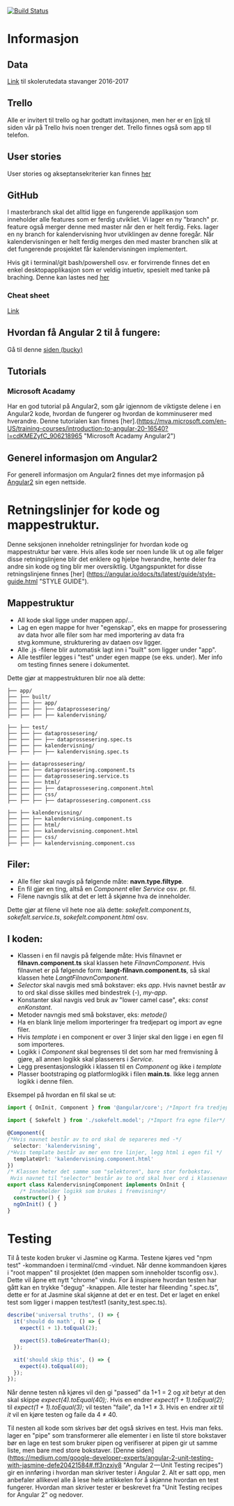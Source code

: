 [![Build Status](https://travis-ci.org/MLKMO/Skoleruter.svg?branch=master)](https://travis-ci.org/MLKMO/Skoleruter)
# Informasjon

## Data
 [Link](http://open.stavanger.kommune.no/dataset/86d3fe44-111e-4d82-be5a-67a9dbfbfcbb/resource/32d52130-ce7c-4282-9d37-3c68c7cdba92/download/skolerute-2016-17.csv "Data fra stvg. kommune") til skolerutedata stavanger 2016-2017

## Trello
Alle er invitert til trello og har godtatt invitasjonen, men her er en [link](https://trello.com/b/tHSNYi3b/prosjekt-dat210 "Trello") til siden vår på Trello hvis noen trenger det. Trello finnes også som app til telefon.  

## User stories
User stories og akseptansekriterier kan finnes [her](UserStoriesAkseptansekrit.md)    


## GitHub
I masterbranch skal det alltid ligge en fungerende applikasjon som inneholder alle features som er ferdig utvikliet. 
Vi lager en ny "branch" pr. feature også merger denne med master når den er helt ferdig. Feks. lager en ny branch for kalendervisning hvor utviklingen av denne foregår. Når kalendervisningen er helt ferdig merges den med master branchen slik at det fungerende prosjektet får kalendervisningen implementert.

Hvis git i terminal/git bash/powershell osv. er forvirrende finnes det en enkel desktopapplikasjon som er veldig intuetiv, spesielt med tanke på braching. Denne kan lastes ned [her](https://www.sourcetreeapp.com/ "Source tree") 

### Cheat sheet
 [Link](https://services.github.com/kit/downloads/github-git-cheat-sheet.pdf "GitHub cheat sheet") 


## Hvordan få Angular 2 til å fungere: 
Gå til denne [siden (bucky)](https://github.com/buckyroberts/angular-2-template "Buckys git")

## Tutorials

### Microsoft Acadamy 
Har en god tutorial på Angular2, som går igjennom de viktigste delene i en Angular2 kode, hvordan de fungerer og hvordan de komminuserer med hverandre. Denne tutorialen kan finnes [her].(https://mva.microsoft.com/en-US/training-courses/introduction-to-angular-20-16540?l=cdKMEZyfC_906218965 "Microsoft Acadamy Angular2")

## Generel informasjon om Angular2
For generell informasjon om Angular2 finnes det mye informasjon på [Angular2](http://www.angular2.com/ "Angular2")
 sin egen nettside. 


# Retningslinjer for kode og mappestruktur. 
Denne seksjonen inneholder retningslinjer for hvordan kode og mappestruktur bør være. Hvis alles kode ser noen lunde lik ut og alle følger disse retningslinjene blir det enklere og hjelpe hverandre, hente deler fra andre sin kode og ting blir mer oversiktlig. Utgangspunktet for disse retningslinjene finnes [her] (https://angular.io/docs/ts/latest/guide/style-guide.html "STYLE GUIDE"). 

## Mappestruktur
- All kode skal ligge under mappen app/...
- Lag en egen mappe for hver "egenskap", eks en mappe for prosessering av data hvor alle filer som har med importering av data fra stvg.kommune, strukturering av dataen osv ligger. 
- Alle .js -filene blir automatisk lagt inn i "built" som ligger under "app". 
- Alle testfiler legges i "test" under egen mappe (se eks. under). Mer info om testing finnes senere i dokumentet. 

Dette gjør at mappestrukturen blir noe alà dette: 

```
├── app/
├── ├── built/
├── ├── ├── app/
├── ├── ├── ├── dataprossesering/
├── ├── ├── ├── kalendervisning/

├── ├── test/
├── ├── ├── dataprossesering/
├── ├── ├── ├── dataprossesering.spec.ts
├── ├── ├── kalendervisning/
├── ├── ├── ├── kalendervisning.spec.ts

├── ├── dataprossesering/
├── ├── ├── dataprossesering.component.ts
├── ├── ├── dataprossesering.service.ts
├── ├── ├── html/
├── ├── ├── ├── dataprossesering.component.html
├── ├── ├── css/
├── ├── ├── ├── dataprossesering.component.css

├── ├── kalendervisning/
├── ├── ├── kalendervisning.component.ts
├── ├── ├── html/
├── ├── ├── kalendervisning.component.html
├── ├── ├── css/
├── ├── ├── kalendervisning.component.css
```

## Filer: 
 - Alle filer skal navgis på følgende måte: **navn.type.filtype**.
 - En fil gjør en ting, altså en *Component* eller *Service* osv. pr. fil.
 - Filene navngis slik at det er lett å skjønne hva de inneholder.

 Dette gjør at filene vil hete noe alà dette: *sokefelt.component.ts*, *sokefelt.service.ts*, *sokefelt.component.html* osv. 

## I koden: 
- Klassen i en fil navgis på følgende måte: Hvis filnavnet er **filnavn.component.ts** skal klassen hete *FilnavnComponent*. Hvis filnavnet er på følgende form: **langt-filnavn.component.ts**, så skal klassen hete *LangtFilnavnComponent*. 
- *Selector* skal navgis med små bokstaver: eks *app*. Hvis navnet består av to ord skal disse skilles med bindestrek (-), *my-app*. 
- Konstanter skal navgis ved bruk av "lower camel case", eks: *const enKonstant*. 
- Metoder navngis med små bokstaver, eks: *metode()*
- Ha en blank linje mellom importeringer fra tredjepart og import av egne filer. 
- Hvis *template* i en component er over 3 linjer skal den ligge i en egen fil som importeres. 
- Logikk i *Component* skal begrenses til det som har med fremvisning å gjøre, all annen logikk skal plasserers i *Service*.
- Legg presentasjonslogikk i klassen til en *Component* og ikke i *template*
- Plasser bootstraping og platformlogikk i filen **main.ts**. Ikke legg annen logikk i denne filen. 

Eksempel på hvordan en fil skal se ut: 

```typescript
import { OnInit, Component } from '@angular/core'; /*Import fra tredjepart*/

import { Sokefelt } from './sokefelt.model'; /*Import fra egne filer*/

@Component({
/*Hvis navnet består av to ord skal de separeres med -*/
  selector: 'kalendervisning',
/*Hvis template består av mer enn tre linjer, legg html i egen fil */ 
  templateUrl: 'kalendervisning.component.html' 
})
/* Klassen heter det samme som "selektoren", bare stor forbokstav.
 Hvis navnet til "selector" består av to ord skal hver ord i klassenavnet ha stor bokstav*/
export class KalendervisningComponent implements OnInit { 
    /* Inneholder logikk som brukes i fremvisning*/
  constructor() { }
  ngOnInit() { }
}

```

# Testing
Til å teste koden bruker vi Jasmine og Karma. Testene kjøres ved "npm test" -kommandoen i terminal/cmd -vinduet. 
Når denne kommandoen kjøres i "root mappen" til prosjektet (den mappen som inneholder tsconfig osv.).
Dette vil åpne ett nytt "chrome" vindu. For å inspisere hvordan testen har gått kan en trykke "degug" -knappen.
Alle tester har fileending ".spec.ts", dette er for at Jasmine skal skjønne at det er en test. 
Det er laget en enkel test som ligger i mappen test/test1 (sanity_test.spec.ts). 

```typescript
describe('universal truths', () => {
  it('should do math', () => {
    expect(1 + 1).toEqual(2);

    expect(5).toBeGreaterThan(4);
  });

  xit('should skip this', () => {
    expect(4).toEqual(40);
  });
});

```
Når denne testen nå kjøres vil den gi "passed" da 1+1 = 2 og *xit* betyr at den skal skippe *expect(4).toEqual(40);*.
Hvis en endrer *expect(1 + 1).toEqual(2);* til *expect(1 + 1).toEqual(3);* vil testen "faile", da 1+1 ≠ 3.
Hvis en endrer *xit* til *it* vil en kjøre testen og faile da 4 ≠ 40. 

Til nesten all kode som skrives bør det også skrives en test. Hvis man feks. lager en "pipe" som transformerer alle 
elementer i en liste til store bokstaver bør en lage en test som bruker pipen og verifiserer at pipen gir ut samme liste,
men bare med store bokstaver. 
[Denne siden] (https://medium.com/google-developer-experts/angular-2-unit-testing-with-jasmine-defe20421584#.ff3nzxiy8
 "Angular 2 — Unit Testing recipes") gir en innføring i hvordan man skriver tester i Angular 2. Alt er satt opp, 
 men anbefaler allikevel alle å lese hele artikkelen for å skjønne hvordan en test fungerer. Hvordan man skriver tester
 er beskrevet fra "Unit Testing recipes for Angular 2" og nedover. 